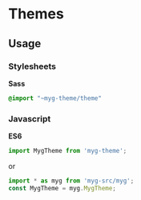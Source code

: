 # Themes

## Usage

### Stylesheets

**Sass**

```sass
@import "~myg-theme/theme"
```

### Javascript

**ES6**

```js
import MygTheme from 'myg-theme';
```

or

```js
import * as myg from 'myg-src/myg';
const MygTheme = myg.MygTheme;
```
